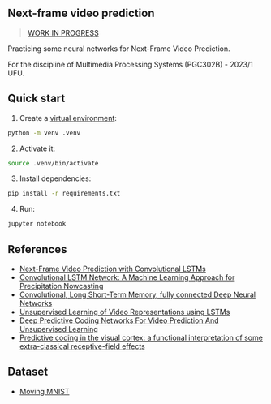 ## Next-frame video prediction

> [WORK IN PROGRESS](TODO.md)

Practicing some neural networks for Next-Frame Video Prediction.

For the discipline of Multimedia Processing Systems (PGC302B) - 2023/1 UFU.


## Quick start

1. Create a [virtual environment](https://docs.python.org/3/library/venv.html):
```bash
python -m venv .venv
```

2. Activate it:
```bash
source .venv/bin/activate
```

3. Install dependencies:
```bash
pip install -r requirements.txt
```

4. Run:
```bash
jupyter notebook
```


## References

- [Next-Frame Video Prediction with Convolutional LSTMs](https://keras.io/examples/vision/conv_lstm/)
- [Convolutional LSTM Network: A Machine Learning Approach for Precipitation Nowcasting](https://arxiv.org/abs/1506.04214)
- [Convolutional, Long Short-Term Memory, fully connected Deep Neural Networks](https://ieeexplore.ieee.org/abstract/document/7178838)
- [Unsupervised Learning of Video Representations using LSTMs](https://arxiv.org/abs/1502.04681)
- [Deep Predictive Coding Networks For Video Prediction And Unsupervised Learning](https://arxiv.org/pdf/1605.08104.pdf)
- [Predictive coding in the visual cortex: a functional interpretation of some extra-classical receptive-field effects](https://www.nature.com/articles/nn0199_79)


## Dataset

- [Moving MNIST](https://www.cs.toronto.edu/~nitish/unsupervised_video/)

